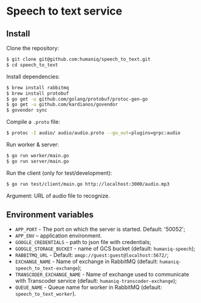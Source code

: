 # Speech to text service

## Install

Clone the repository:

```bash
$ git clone git@github.com:humaniq/speech_to_text.git
$ cd speech_to_text
```

Install dependencies:

```bash
$ brew install rabbitmq
$ brew install protobuf
$ go get -u github.com/golang/protobuf/protoc-gen-go
$ go get -u github.com/kardianos/govendor
$ govendor sync
```

Compile a `.proto` file:

```bash
$ protoc -I audio/ audio/audio.proto --go_out=plugins=grpc:audio
```

Run worker & server:

```bash
$ go run worker/main.go
$ go run server/main.go
```

Run the client (only for test/development):

```bash
$ go run test/client/main.go http://localhost:3000/audio.mp3
```
Argument: URL of audio file to recognize.

## Environment variables

* `APP_PORT` - The port on which the server is started. Default: '50052';
* `APP_ENV` – application environment.
* `GOOGLE_CREDENTIALS` - path to json file with credentials;
* `GOOGLE_STORAGE_BUCKET` - name of GCS bucket (default: `humaniq-speech`);
* `RABBITMQ_URL` - Default: `amqp://guest:guest@localhost:5672/`;
* `EXCHANGE_NAME` - Name of exchange in RabbitMQ (default: `humaniq-speech_to_text-exchange`);
* `TRANSCODER_EXCHANGE_NAME` - Name of exchange used to communicate with Transcoder service (default: `humaniq-transcoder-exchange`);
* `QUEUE_NAME` - Queue name for worker in RabbitMQ (default: `speech_to_text_worker`).
